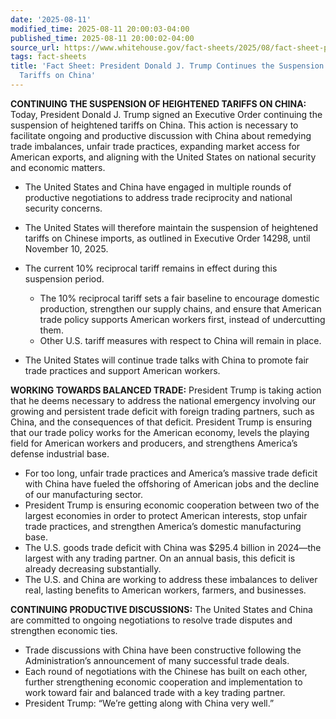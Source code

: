 ```yaml
---
date: '2025-08-11'
modified_time: 2025-08-11 20:00:03-04:00
published_time: 2025-08-11 20:00:02-04:00
source_url: https://www.whitehouse.gov/fact-sheets/2025/08/fact-sheet-president-donald-j-trump-continues-the-suspension-of-the-heightened-tariffs-on-china/
tags: fact-sheets
title: 'Fact Sheet: President Donald J. Trump Continues the Suspension of the Heightened
  Tariffs on China'
---
```

 
**CONTINUING THE SUSPENSION OF HEIGHTENED TARIFFS ON CHINA:** Today,
President Donald J. Trump signed an Executive Order continuing the
suspension of heightened tariffs on China. This action is necessary to
facilitate ongoing and productive discussion with China about remedying
trade imbalances, unfair trade practices, expanding market access for
American exports, and aligning with the United States on national
security and economic matters.

-   The United States and China have engaged in multiple rounds of
    productive negotiations to address trade reciprocity and national
    security concerns.
-   The United States will therefore maintain the suspension of
    heightened tariffs on Chinese imports, as outlined in Executive
    Order 14298, until November 10, 2025.
-   The current 10% reciprocal tariff remains in effect during this
    suspension period.
    -   The 10% reciprocal tariff sets a fair baseline to encourage
        domestic production, strengthen our supply chains, and ensure
        that American trade policy supports American workers first,
        instead of undercutting them.

    <!-- -->

    -   Other U.S. tariff measures with respect to China will remain in
        place.
-   The United States will continue trade talks with China to promote
    fair trade practices and support American workers.

**WORKING TOWARDS BALANCED TRADE:** President Trump is taking action
that he deems necessary to address the national emergency involving our
growing and persistent trade deficit with foreign trading partners, such
as China, and the consequences of that deficit. President Trump is
ensuring that our trade policy works for the American economy, levels
the playing field for American workers and producers, and strengthens
America’s defense industrial base.

-   For too long, unfair trade practices and America’s massive trade
    deficit with China have fueled the offshoring of American jobs and
    the decline of our manufacturing sector.
-   President Trump is ensuring economic cooperation between two of the
    largest economies in order to protect American interests, stop
    unfair trade practices, and strengthen America’s domestic
    manufacturing base.
-   The U.S. goods trade deficit with China was $295.4 billion in
    2024—the largest with any trading partner. On an annual basis, this
    deficit is already decreasing substantially.
-   The U.S. and China are working to address these imbalances to
    deliver real, lasting benefits to American workers, farmers, and
    businesses.

**CONTINUING PRODUCTIVE DISCUSSIONS:** The United States and China are
committed to ongoing negotiations to resolve trade disputes and
strengthen economic ties.

-   Trade discussions with China have been constructive following the
    Administration’s announcement of many successful trade deals.
-   Each round of negotiations with the Chinese has built on each other,
    further strengthening economic cooperation and implementation to
    work toward fair and balanced trade with a key trading partner.
-   President Trump: “We’re getting along with China very well.”
